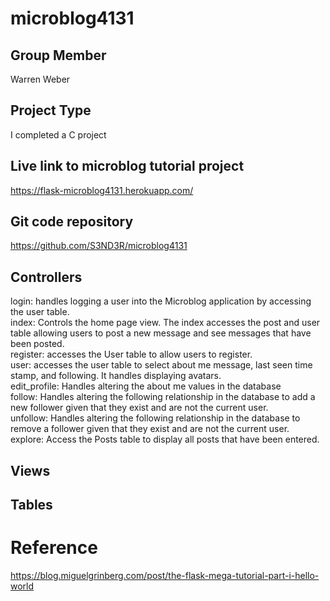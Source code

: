 # microblog4131

## Group Member
Warren Weber

## Project Type
I completed a C project

## Live link to microblog tutorial project
https://flask-microblog4131.herokuapp.com/

## Git code repository
https://github.com/S3ND3R/microblog4131

## Controllers
login: handles logging a user into the Microblog application by accessing the
user table.  
index: Controls the home page view. The index accesses the post and user table
allowing users to post a new message and see messages that have been posted.  
register: accesses the User table to allow users to register.  
user: accesses the user table to select about me message, last seen time stamp,
and following. It handles displaying avatars.  
edit_profile: Handles altering the about me values in the database  
follow: Handles altering the following relationship in the database to add a new
follower given that they exist and are not the current user.  
unfollow: Handles altering the following relationship in the database to remove
a follower given that they exist and are not the current user.  
explore: Access the Posts table to display all posts that have been entered.  

## Views


## Tables

# Reference
https://blog.miguelgrinberg.com/post/the-flask-mega-tutorial-part-i-hello-world
